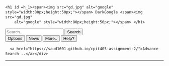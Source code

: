 <!DOCTYPE html>
<html>

<head>
  <title>CAR</title>
  <link rel="stylesheet" type="text/css" href="saud.css">

  
</head>

<body>
   
 
    <h1 id =h_1><span><img src="gd.jpg" alt="google" style="width:80px;height:50px;"></span> DarkGoogle <span><img src="gd.jpg"
        alt="google" style="width:80px;height:50px;"></span> </h1>

 


  <form action="https://github.com/saud1601/cpit405-assignment-2/saud">
    <input type="text" placeholder="Search.." id="lo">
    <input type="submit" value="Search" id="s">
    <div>
       <button type="button" onclick="alert('more options ..')">Options</button>
      <button type="button" onclick="alert('news for today ')">News</button>
      <button type="button" onclick="alert('more information ')">More..</button>
      <button type="button" onclick="alert('How can i help you ? ')">Help?</button>
      
      <a href="https://saud1601.github.io/cpit405-assignment-2/">Advance Search ..</a></div>

  </form>
  <hr>




</body>

<script src = "main.js"></script>
 
